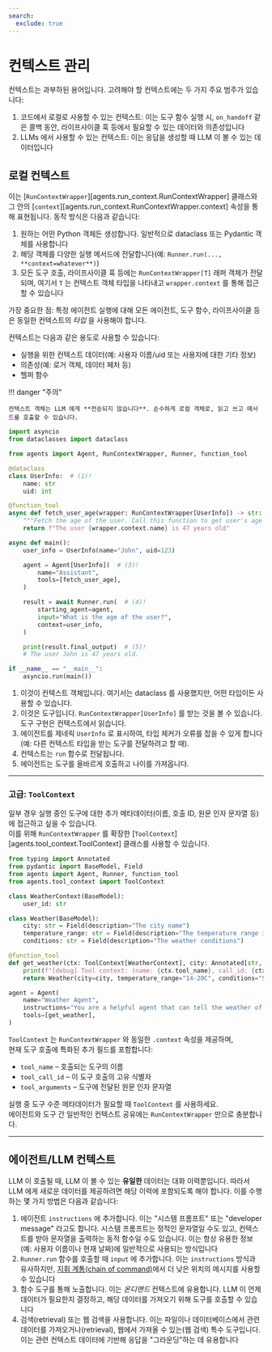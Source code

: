 ```yaml
---
search:
  exclude: true
---
```

# 컨텍스트 관리

컨텍스트는 과부하된 용어입니다. 고려해야 할 컨텍스트에는 두 가지 주요 범주가 있습니다:

1. 코드에서 로컬로 사용할 수 있는 컨텍스트: 이는 도구 함수 실행 시, `on_handoff` 같은 콜백 동안, 라이프사이클 훅 등에서 필요할 수 있는 데이터와 의존성입니다
2. LLMs 에서 사용할 수 있는 컨텍스트: 이는 응답을 생성할 때 LLM 이 볼 수 있는 데이터입니다

## 로컬 컨텍스트

이는 [`RunContextWrapper`][agents.run_context.RunContextWrapper] 클래스와 그 안의 [`context`][agents.run_context.RunContextWrapper.context] 속성을 통해 표현됩니다. 동작 방식은 다음과 같습니다:

1. 원하는 어떤 Python 객체든 생성합니다. 일반적으로 dataclass 또는 Pydantic 객체를 사용합니다
2. 해당 객체를 다양한 실행 메서드에 전달합니다(예: `Runner.run(..., **context=whatever**)`)
3. 모든 도구 호출, 라이프사이클 훅 등에는 `RunContextWrapper[T]` 래퍼 객체가 전달되며, 여기서 `T` 는 컨텍스트 객체 타입을 나타내고 `wrapper.context` 를 통해 접근할 수 있습니다

가장 중요한 점: 특정 에이전트 실행에 대해 모든 에이전트, 도구 함수, 라이프사이클 등은 동일한 컨텍스트의 _타입_ 을 사용해야 합니다.

컨텍스트는 다음과 같은 용도로 사용할 수 있습니다:

- 실행을 위한 컨텍스트 데이터(예: 사용자 이름/uid 또는 사용자에 대한 기타 정보)
- 의존성(예: 로거 객체, 데이터 페처 등)
- 헬퍼 함수

!!! danger "주의"

    컨텍스트 객체는 LLM 에게 **전송되지 않습니다**. 순수하게 로컬 객체로, 읽고 쓰고 메서드를 호출할 수 있습니다.

```python
import asyncio
from dataclasses import dataclass

from agents import Agent, RunContextWrapper, Runner, function_tool

@dataclass
class UserInfo:  # (1)!
    name: str
    uid: int

@function_tool
async def fetch_user_age(wrapper: RunContextWrapper[UserInfo]) -> str:  # (2)!
    """Fetch the age of the user. Call this function to get user's age information."""
    return f"The user {wrapper.context.name} is 47 years old"

async def main():
    user_info = UserInfo(name="John", uid=123)

    agent = Agent[UserInfo](  # (3)!
        name="Assistant",
        tools=[fetch_user_age],
    )

    result = await Runner.run(  # (4)!
        starting_agent=agent,
        input="What is the age of the user?",
        context=user_info,
    )

    print(result.final_output)  # (5)!
    # The user John is 47 years old.

if __name__ == "__main__":
    asyncio.run(main())
```

1. 이것이 컨텍스트 객체입니다. 여기서는 dataclass 를 사용했지만, 어떤 타입이든 사용할 수 있습니다.
2. 이것은 도구입니다. `RunContextWrapper[UserInfo]` 를 받는 것을 볼 수 있습니다. 도구 구현은 컨텍스트에서 읽습니다.
3. 에이전트를 제네릭 `UserInfo` 로 표시하여, 타입 체커가 오류를 잡을 수 있게 합니다(예: 다른 컨텍스트 타입을 받는 도구를 전달하려고 할 때).
4. 컨텍스트는 `run` 함수로 전달됩니다.
5. 에이전트는 도구를 올바르게 호출하고 나이를 가져옵니다.

---

### 고급: `ToolContext`

일부 경우 실행 중인 도구에 대한 추가 메타데이터(이름, 호출 ID, 원문 인자 문자열 등)에 접근하고 싶을 수 있습니다.  
이를 위해 `RunContextWrapper` 를 확장한 [`ToolContext`][agents.tool_context.ToolContext] 클래스를 사용할 수 있습니다.

```python
from typing import Annotated
from pydantic import BaseModel, Field
from agents import Agent, Runner, function_tool
from agents.tool_context import ToolContext

class WeatherContext(BaseModel):
    user_id: str

class Weather(BaseModel):
    city: str = Field(description="The city name")
    temperature_range: str = Field(description="The temperature range in Celsius")
    conditions: str = Field(description="The weather conditions")

@function_tool
def get_weather(ctx: ToolContext[WeatherContext], city: Annotated[str, "The city to get the weather for"]) -> Weather:
    print(f"[debug] Tool context: (name: {ctx.tool_name}, call_id: {ctx.tool_call_id}, args: {ctx.tool_arguments})")
    return Weather(city=city, temperature_range="14-20C", conditions="Sunny with wind.")

agent = Agent(
    name="Weather Agent",
    instructions="You are a helpful agent that can tell the weather of a given city.",
    tools=[get_weather],
)
```

`ToolContext` 는 `RunContextWrapper` 와 동일한 `.context` 속성을 제공하며,  
현재 도구 호출에 특화된 추가 필드를 포함합니다:

- `tool_name` – 호출되는 도구의 이름  
- `tool_call_id` – 이 도구 호출의 고유 식별자  
- `tool_arguments` – 도구에 전달된 원문 인자 문자열  

실행 중 도구 수준 메타데이터가 필요할 때 `ToolContext` 를 사용하세요.  
에이전트와 도구 간 일반적인 컨텍스트 공유에는 `RunContextWrapper` 만으로 충분합니다.

---

## 에이전트/LLM 컨텍스트

LLM 이 호출될 때, LLM 이 볼 수 있는 **유일한** 데이터는 대화 이력뿐입니다. 따라서 LLM 에게 새로운 데이터를 제공하려면 해당 이력에 포함되도록 해야 합니다. 이를 수행하는 몇 가지 방법은 다음과 같습니다:

1. 에이전트 `instructions` 에 추가합니다. 이는 "시스템 프롬프트" 또는 "developer message" 라고도 합니다. 시스템 프롬프트는 정적인 문자열일 수도 있고, 컨텍스트를 받아 문자열을 출력하는 동적 함수일 수도 있습니다. 이는 항상 유용한 정보(예: 사용자 이름이나 현재 날짜)에 일반적으로 사용되는 방식입니다
2. `Runner.run` 함수를 호출할 때 `input` 에 추가합니다. 이는 `instructions` 방식과 유사하지만, [지휘 계통(chain of command)](https://cdn.openai.com/spec/model-spec-2024-05-08.html#follow-the-chain-of-command)에서 더 낮은 위치의 메시지를 사용할 수 있습니다
3. 함수 도구를 통해 노출합니다. 이는 _온디맨드_ 컨텍스트에 유용합니다. LLM 이 언제 데이터가 필요한지 결정하고, 해당 데이터를 가져오기 위해 도구를 호출할 수 있습니다
4. 검색(retrieval) 또는 웹 검색을 사용합니다. 이는 파일이나 데이터베이스에서 관련 데이터를 가져오거나(retrieval), 웹에서 가져올 수 있는(웹 검색) 특수 도구입니다. 이는 관련 컨텍스트 데이터에 기반해 응답을 "그라운딩"하는 데 유용합니다